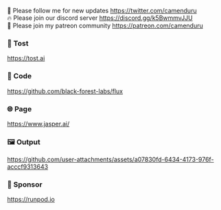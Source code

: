 🐣 Please follow me for new updates https://twitter.com/camenduru <br />
🔥 Please join our discord server https://discord.gg/k5BwmmvJJU <br />
🥳 Please join my patreon community https://patreon.com/camenduru <br />

###  🥪 Tost
https://tost.ai

### 🧬 Code
https://github.com/black-forest-labs/flux

### 🌐 Page
https://www.jasper.ai/

### 🖼 Output

https://github.com/user-attachments/assets/a07830fd-6434-4173-976f-acccf9313643

### 🏢 Sponsor
https://runpod.io
